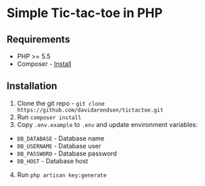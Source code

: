 # Simple Tic-tac-toe in PHP

## Requirements

* PHP >= 5.5
* Composer - [Install](https://getcomposer.org/doc/00-intro.md#installation-linux-unix-osx)

## Installation

1. Clone the git repo - `git clone https://github.com/davidarendsen/tictactoe.git`
2. Run `composer install`
3. Copy `.env.example` to `.env` and update environment variables:
  * `DB_DATABASE` - Database name
  * `DB_USERNAME` - Database user
  * `DB_PASSWORD` - Database password
  * `DB_HOST` - Database host
4. Run `php artisan key:generate`

